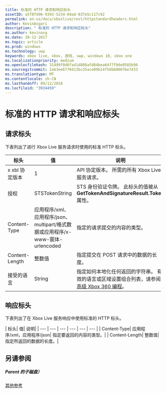 ```yaml
---
title: 标准的 HTTP 请求和响应标头
assetID: a5f8fd96-9393-5234-04ad-837e5c117c92
permalink: en-us/docs/xboxlive/rest/httpstandardheaders.html
author: KevinAsgari
description: " 标准的 HTTP 请求和响应标头"
ms.author: kevinasg
ms.date: 20-12-2017
ms.topic: article
ms.prod: windows
ms.technology: uwp
keywords: xbox live, xbox, 游戏, uwp, windows 10, xbox one
ms.localizationpriority: medium
ms.openlocfilehash: 31499f8d6fa41d888afd84bea64f7f9de0585b96
ms.sourcegitcommit: 2a63ee6770413bc35ace09b14f56b60007be7433
ms.translationtype: MT
ms.contentlocale: zh-CN
ms.lasthandoff: 09/12/2018
ms.locfileid: "3934459"
---
```

# <a name="standard-http-request-and-response-headers"></a>标准的 HTTP 请求和响应标头
 
<a id="ID4ES"></a>

 
## <a name="request-headers"></a>请求标头
 
下表列出了进行 Xbox Live 服务请求时使用的标准 HTTP 标头。
 
| 标头| 值| 说明| 
| --- | --- | --- | 
| x xbl 协定版本| 1| API 协定版本。 所需的所有 Xbox Live 服务请求。| 
| 授权| STSTokenString| STS 身份验证令牌。 此标头的值被从<b>GetTokenAndSignatureResult.Token</b>属性。 | 
| Content-Type| 应用程序/xml、 应用程序/json、 multipart/格式数据或应用程序/x-www-窗体-urlencoded| 指定的请求提交的内容的类型。| 
| Content-Length| 整数值| 指定提交在 POST 请求中的数据的长度。| 
| 接受的语言 | String| 指定如何本地化任何返回的字符串。 有效的语言或区域设置组合列表，请参阅<a href="http://msdn.microsoft.com/en-us/library/bb975829.aspx">高级 Xbox 360 编程</a>。| 
  
<a id="ID4E6C"></a>

 
## <a name="response-headers"></a>响应标头
 
下表列出了在 Xbox Live 服务响应中使用标准的 HTTP 标头。
 
| 标头| 值| 说明| 
| --- | --- | --- | --- | --- | --- | 
| Content-Type| 应用程序/xml，应用程序/json| 指定要返回的内容的类型。| 
| Content-Length| 整数值| 指定所返回的数据的长度。| 
  
<a id="ID4EEE"></a>

 
## <a name="see-also"></a>另请参阅
 
<a id="ID4EGE"></a>

 
##### <a name="parent"></a>Parent 的子磁盘）  

[其他参考](atoc-xboxlivews-reference-additional.md)

   
